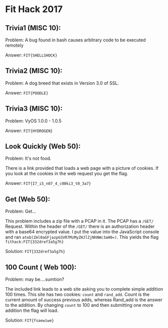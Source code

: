 # Fit Hack 2017

## Trivia1 (MISC 10):

Problem: A bug found in bash causes arbitrary code to be executed remotely

Answer: `FIT{SHELLSHOCK}`

## Trivia2 (MISC 10):

Problem: A dog breed that exists in Version 3.0 of SSL.

Answer: `FIT{POODLE}`

## Trivia3 (MISC 10):

Problem: VyOS 1.0.0 - 1.0.5

Answer: `FIT{HYDROGEN}`

## Look Quickly (Web 50):

Problem: It's not food.

There is a link provided that loads a web page with a picture of cookies.  If you look at the cookies in the web request you get the flag.

Answer: `FIT{I7_i5_n07_4_c00ki3_t0_3a7}`

## Get (Web 50):

Problem: Get...

This problem includes a zip file with a PCAP in it.  The PCAP has a `/GET/` Request.  Within the header of the `/GET/` there is an authorization header with a base64 encrypted value.  I put the value into the JavaScript console and ran `atob(Zml0aGFjazpGSVR7MzMyZHJlZjNhNWc3aH0=)`.  This yields the flag `fithack:FIT{332dref3a5g7h}`

Solution: `FIT{332dref3a5g7h}`

## 100 Count ( Web 100):

Problem: may be....sumtion?

The included link leads to a web site asking you to complete simple addition 100 times.  This site has two cookies: `count` and `rand_add`.  Count is the current amount of success previous adds, whereas Rand_add is the answer to the addition.  By changing `count` to 100 and then submitting one more addition the flag will load.  

Solution: `FIT{fsaewiwe}`
